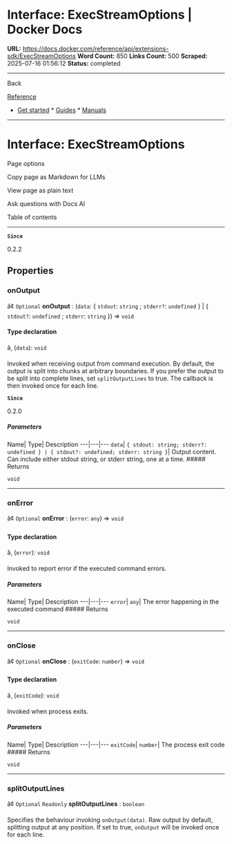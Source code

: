 # Interface: ExecStreamOptions | Docker Docs

**URL:** https://docs.docker.com/reference/api/extensions-sdk/ExecStreamOptions
**Word Count:** 850
**Links Count:** 500
**Scraped:** 2025-07-16 01:56:12
**Status:** completed

---

Back

[Reference](https://docs.docker.com/reference/)

  * [Get started](https://docs.docker.com/get-started/)   * [Guides](https://docs.docker.com/guides/)   * [Manuals](https://docs.docker.com/manuals/)

* * *

# Interface: ExecStreamOptions

Page options

Copy page as Markdown for LLMs

View page as plain text

Ask questions with Docs AI

Table of contents

* * *

**`Since`**

0.2.2

## Properties

### onOutput

â¢ `Optional` **onOutput** : \(`data`: \{ `stdout`: `string` ; `stderr?`: `undefined` \} | \{ `stdout?`: `undefined` ; `stderr`: `string` \}\) => `void`

#### Type declaration

â¸ \(`data`\): `void`

Invoked when receiving output from command execution. By default, the output is split into chunks at arbitrary boundaries. If you prefer the output to be split into complete lines, set `splitOutputLines` to true. The callback is then invoked once for each line.

**`Since`**

0.2.0

##### Parameters

Name| Type| Description   ---|---|---   `data`| `{ stdout: string; stderr?: undefined } | { stdout?: undefined; stderr: string }`| Output content. Can include either stdout string, or stderr string, one at a time.      ##### Returns

`void`

* * *

### onError

â¢ `Optional` **onError** : \(`error`: `any`\) => `void`

#### Type declaration

â¸ \(`error`\): `void`

Invoked to report error if the executed command errors.

##### Parameters

Name| Type| Description   ---|---|---   `error`| `any`| The error happening in the executed command      ##### Returns

`void`

* * *

### onClose

â¢ `Optional` **onClose** : \(`exitCode`: `number`\) => `void`

#### Type declaration

â¸ \(`exitCode`\): `void`

Invoked when process exits.

##### Parameters

Name| Type| Description   ---|---|---   `exitCode`| `number`| The process exit code      ##### Returns

`void`

* * *

### splitOutputLines

â¢ `Optional` `Readonly` **splitOutputLines** : `boolean`

Specifies the behaviour invoking `onOutput(data)`. Raw output by default, splitting output at any position. If set to true, `onOutput` will be invoked once for each line.